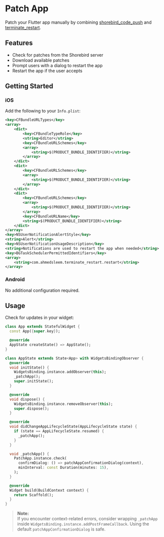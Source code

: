 # Patch App

Patch your Flutter app manually by combining [shorebird_code_push](https://pub.dev/packages/shorebird_code_push) and [terminate_restart](https://pub.dev/packages/terminate_restart).

## Features

- Check for patches from the Shorebird server
- Download available patches
- Prompt users with a dialog to restart the app
- Restart the app if the user accepts

## Getting Started

### iOS

Add the following to your `Info.plist`:

```xml
<key>CFBundleURLTypes</key>
<array>
    <dict>
        <key>CFBundleTypeRole</key>
        <string>Editor</string>
        <key>CFBundleURLSchemes</key>
        <array>
            <string>$(PRODUCT_BUNDLE_IDENTIFIER)</string>
        </array>
    </dict>
    <dict>
        <key>CFBundleURLSchemes</key>
        <array>
            <string>$(PRODUCT_BUNDLE_IDENTIFIER)</string>
        </array>
    </dict>
    <dict>
        <key>CFBundleURLSchemes</key>
        <array>
            <string>$(PRODUCT_BUNDLE_IDENTIFIER)</string>
        </array>
        <key>CFBundleURLName</key>
        <string>$(PRODUCT_BUNDLE_IDENTIFIER)</string>
    </dict>
</array>
<key>NSUserNotificationAlertStyle</key>
<string>Alert</string>
<key>NSUserNotificationUsageDescription</key>
<string>Notifications are used to restart the app when needed</string>
<key>BGTaskSchedulerPermittedIdentifiers</key>
<array>
    <string>com.ahmedsleem.terminate_restart.restart</string>
</array>
```

### Android

No additional configuration required.

## Usage

Check for updates in your widget:

```dart
class App extends StatefulWidget {
  const App({super.key});

  @override
  AppState createState() => AppState();
}

class AppState extends State<App> with WidgetsBindingObserver {
  @override
  void initState() {
    WidgetsBinding.instance.addObserver(this);
    _patchApp();
    super.initState();
  }

  @override
  void dispose() {
    WidgetsBinding.instance.removeObserver(this);
    super.dispose();
  }

  @override
  void didChangeAppLifecycleState(AppLifecycleState state) {
    if (state == AppLifecycleState.resumed) {
      _patchApp();
    }
  }

  void _patchApp() {
    PatchApp.instance.check(
      confirmDialog: () => patchAppConfirmationDialog(context),
      minInterval: const Duration(minutes: 15),
    );
  }

  @override
  Widget build(BuildContext context) {
    return Scaffold();
  }
}
```

> **Note:**  
> If you encounter context-related errors, consider wrapping `_patchApp` inside `WidgetsBinding.instance.addPostFrameCallback`. Using the default `patchAppConfirmationDialog` is safe.
